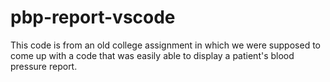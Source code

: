 # pbp-report-vscode
This code is from an old college assignment in which we were supposed to come up with a code that was easily able to display a patient's blood pressure report.
